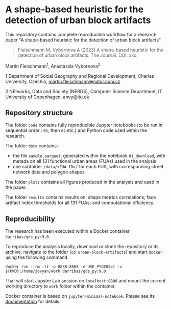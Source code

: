 # A shape-based heuristic for the detection of urban block artifacts

This repository contains complete reproducible workflow for a research paper "A shape-based heuristic for the detection of urban block artifacts".

> Fleischmann M, Vybornova A (2023) A shape-based heuristic for the detection of urban block artifacts. The Journal. DOI: xxx.

Martin Fleischmann<sup>1</sup>, Anastassia Vybornova<sup>2</sup>

1 Department of Social Geography and Regional Development, Charles University, Czechia, martin.fleischmann@natur.cuni.cz

2 NEtworks, Data and Society (NERDS), Computer Science Department, IT University of Copenhagen, anvy@itu.dk

## Repository structure

The folder `code` contains fully reproducible Jupyter notebooks (to be run in sequential order : `01`, then `02` etc.) and Python code used within the research.

The folder `data` contains:
* the file `sample.parquet`, generated within the notebook `01_download`, with metada on all 131 functional urban areas (FUAs) used in the analysis
* one subfolder `/data/<FUA_ID>/` for each FUA, with corresponding street network data and polygon shapes

The folder `plots` contains all figures produced in the analysis and used in the paper.

The folder `results` contains results on: shape metrics correlations; face artifact index thresholds for all 131 FUAs; and computational efficiency.

## Reproducibility

The research has been executed within a Docker container `darribas/gds_py:9.0`.

To reproduce the analysis locally, download or clone the repository or its archive, navigate to the folder (`cd urban-block-artifacts`) and start `docker` using the following command:

```
docker run --rm -ti -p 8888:8888 -e USE_PYGEOS=1 -v ${PWD}:/home/jovyan/work darribas/gds_py:9.0
```

That will start Jupyter Lab session on `localhost:8888` and mount the current working directory to `work` folder within the container.

Docker container is based on `jupyter/minimal-notebook`. Please see its [documentation](https://jupyter-docker-stacks.readthedocs.io/en/latest/using/selecting.html#jupyter-minimal-notebook) for details.

